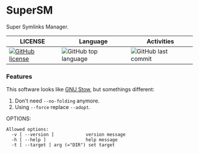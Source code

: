 # SuperSM
Super Symlinks Manager.

| LICENSE                                                                                                                            | Language                                                                            | Activities                                                                       |
|------------------------------------------------------------------------------------------------------------------------------------|-------------------------------------------------------------------------------------|----------------------------------------------------------------------------------|
| [![GitHub license](https://img.shields.io/github/license/peeweep/SuperSM)](https://github.com/peeweep/SuperSM/blob/master/LICENSE) | ![GitHub top language](https://img.shields.io/github/languages/top/peeweep/SuperSM) | ![GitHub last commit](https://img.shields.io/github/last-commit/peeweep/SuperSM) |

### Features

This software looks like [GNU Stow](https://www.gnu.org/software/stow/), but somethings different:

1. Don't need `--no-folding` anymore.
2. Using `--force` replace `--adopt`.

OPTIONS:

```text
Allowed options:
  -v [ --version ]            version message
  -h [ --help ]               help message
  -t [ --target ] arg (="DIR") set target
```
